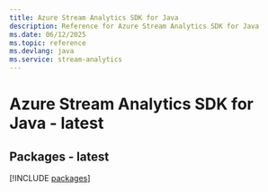 ```yaml
---
title: Azure Stream Analytics SDK for Java
description: Reference for Azure Stream Analytics SDK for Java
ms.date: 06/12/2025
ms.topic: reference
ms.devlang: java
ms.service: stream-analytics
---
```

# Azure Stream Analytics SDK for Java - latest
## Packages - latest
[!INCLUDE [packages](stream-analytics-index.md)]